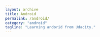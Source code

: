 ```yaml
---
layout: archive
title: Android
permalink: /android/
category: "android"
tagline: "Learning andorid from Udacity."
---
```

